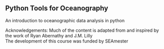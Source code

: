 ## Python Tools for Oceanography  

An introduction to oceanographic data analysis in python

Acknowledgements: Much of the content is adapted from and inspired by the work of Ryan Abernathy and J.M. Lilly  
The development of this course was funded by SEAmester